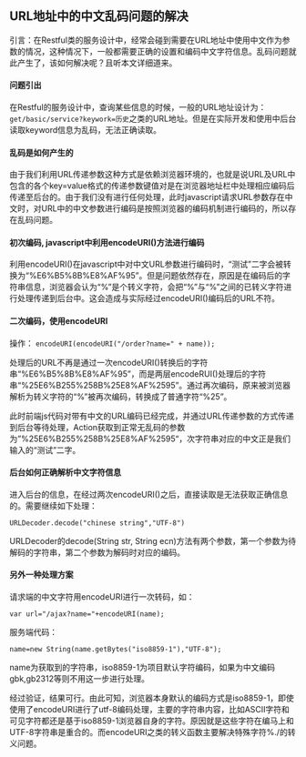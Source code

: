## URL地址中的中文乱码问题的解决

引言：在Restful类的服务设计中，经常会碰到需要在URL地址中使用中文作为参数的情况，这种情况下，一般都需要正确的设置和编码中文字符信息。乱码问题就此产生了，该如何解决呢？且听本文详细道来。

#### 问题引出

在Restful的服务设计中，查询某些信息的时候，一般的URL地址设计为：`get/basic/service?keywork=历史`之类的URL地址。但是在实际开发和使用中后台读取keyword信息为乱码，无法正确读取。

#### 乱码是如何产生的

由于我们利用URL传递参数这种方式是依赖浏览器环境的，也就是说URL及URL中包含的各个key=value格式的传递参数键值对是在浏览器地址栏中处理相应编码后传递至后台的。由于我们没有进行任何处理，此时javascript请求URL参数存在中文时，对URL中的中文参数进行编码是按照浏览器的编码机制进行编码的，所以存在乱码问题。

#### 初次编码, javascript中利用encodeURI()方法进行编码

利用encodeURI()在javascript中对中文URL参数进行编码时，“测试”二字会被转换为“%E6%B5%8B%E8%AF%95”。但是问题依然存在，原因是在编码后的字符串信息，浏览器会认为“%”是个转义字符，会把“%”与“%”之间的已转义字符进行处理传递到后台中。这会造成与实际经过encodeURI()编码后的URL不符。

#### 二次编码，使用encodeURI

操作： `encodeURI(encodeURI("/order?name=" + name));`

处理后的URL不再是通过一次encodeURI()转换后的字符串“%E6%B5%8B%E8%AF%95”，而是两层encodeRUI()处理后的字符串“%25E6%B255%258B%25E8%AF%2595”。通过再次编码，原来被浏览器解析为转义字符的“%”被再次编码，转换成了普通字符“%25”。

此时前端js代码对带有中文的URL编码已经完成，并通过URL传递参数的方式传递到后台等待处理，Action获取到正常无乱码的参数为”%25E6%B255%258B%25E8%AF%2595“，次字符串对应的中文正是我们输入的“测试”二字。

#### 后台如何正确解析中文字符信息

进入后台的信息，在经过两次encodeURI()之后，直接读取是无法获取正确信息的。需要继续如下处理：

~~~
URLDecoder.decode("chinese string","UTF-8")
~~~

URLDecoder的decode(String str, String ecn)方法有两个参数，第一个参数为待解码的字符串，第二个参数为解码时对应的编码。

#### 另外一种处理方案

请求端的中文字符用encodeURI进行一次转码，如：

~~~
var url="/ajax?name="+encodeURI(name);
~~~

服务端代码：

~~~
name=new String(name.getBytes("iso8859-1"),"UTF-8");
~~~

name为获取到的字符串，iso8859-1为项目默认字符编码，如果为中文编码gbk,gb2312等则不用这一步进行处理。

经过验证，结果可行。由此可知，浏览器本身默认的编码方式是iso8859-1，即使使用了encodeURI进行了utf-8编码处理，主要的字符串内容，比如ASCII字符和可见字符都还是基于iso8859-1浏览器自身的字符。原因就是这些字符在编马上和UTF-8字符串是重合的。而encodeURI之类的转义函数主要解决特殊字符%./的转义问题。